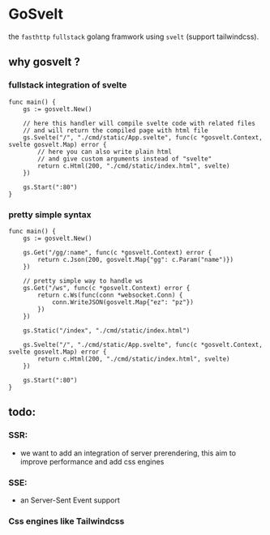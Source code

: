 # GoSvelt
 the `fasthttp` `fullstack` golang framwork using `svelt` (support tailwindcss).

## why gosvelt ?
### fullstack integration of svelte
```golang
func main() {
	gs := gosvelt.New()

    // here this handler will compile svelte code with related files
    // and will return the compiled page with html file
	gs.Svelte("/", "./cmd/static/App.svelte", func(c *gosvelt.Context, svelte gosvelt.Map) error {
        // here you can also write plain html 
        // and give custom arguments instead of "svelte"
		return c.Html(200, "./cmd/static/index.html", svelte)
	})

	gs.Start(":80")
}
```
### pretty simple syntax
```golang
func main() {
	gs := gosvelt.New()

	gs.Get("/gg/:name", func(c *gosvelt.Context) error {
		return c.Json(200, gosvelt.Map{"gg": c.Param("name")})
	})

    // pretty simple way to handle ws
	gs.Get("/ws", func(c *gosvelt.Context) error {
		return c.Ws(func(conn *websocket.Conn) {
			conn.WriteJSON(gosvelt.Map{"ez": "pz"})
		})
	})

	gs.Static("/index", "./cmd/static/index.html")

	gs.Svelte("/", "./cmd/static/App.svelte", func(c *gosvelt.Context, svelte gosvelt.Map) error {
		return c.Html(200, "./cmd/static/index.html", svelte)
	})

	gs.Start(":80")
}
```
## todo:
### SSR:
 - we want to add an integration of server prerendering, this aim to improve performance and add css engines
### SSE:
 - an Server-Sent Event support
### Css engines like Tailwindcss
